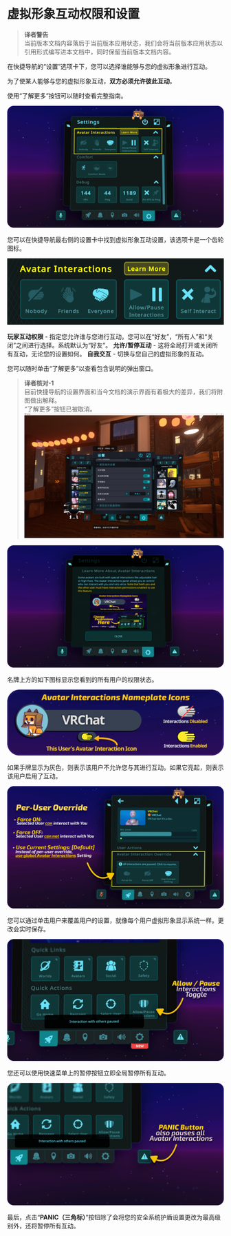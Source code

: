# 虚拟形象互动权限和设置

> **译者警告**<br>
> 当前版本文档内容落后于当前版本应用状态，我们会将当前版本应用状态以引用形式编写进本文档中，同时保留当前版本文档内容。

在快捷导航的“设置”选项卡下，您可以选择谁能够与您的虚拟形象进行互动。

为了使某人能够与您的虚拟形象互动，**双方必须允许彼此互动**。

使用“了解更多”按钮可以随时查看完整指南。

![img](../img/permissions-and-settings-1.png)

您可以在快捷导航最右侧的设置卡中找到虚拟形象互动设置，该选项卡是一个齿轮图标。

![img](../img/permissions-and-settings-2.png)

**玩家互动权限** - 指定您允许谁与您进行互动。您可以在“好友”，“所有人”和“关闭”之间进行选择。系统默认为“好友”。
**允许/暂停互动** - 这将全局打开或关闭所有互动，无论您的设置如何。
**自我交互** - 切换与您自己的虚拟形象的互动。

您可以随时单击“了解更多”以查看包含说明的弹出窗口。

> **译者核对-1**<br>
> 目前快捷导航的设置界面和当今文档的演示界面有着极大的差异，我们将附图做出解释。<br>
> “了解更多”按钮已被取消。
> ![img](../img/permissions-and-settings-proof-1.png)

![img](../img/permissions-and-settings-3.png)

名牌上方的如下图标显示您看到的所有用户的权限状态。

![img](../img/permissions-and-settings-4.png)

如果手牌显示为灰色，则表示该用户不允许您与其进行互动。如果它亮起，则表示该用户启用了互动。

![img](../img/permissions-and-settings-5.png)

您可以通过单击用户来覆盖用户的设置，就像每个用户虚拟形象显示系统一样。更改会实时保存。

![img](../img/permissions-and-settings-6.png)

您还可以使用快速菜单上的暂停按钮立即全局暂停所有互动。

![img](../img/permissions-and-settings-7.png)

最后，点击“**PANIC（三角标）**”按钮除了会将您的安全系统护盾设置更改为最高级别外，还将暂停所有互动。